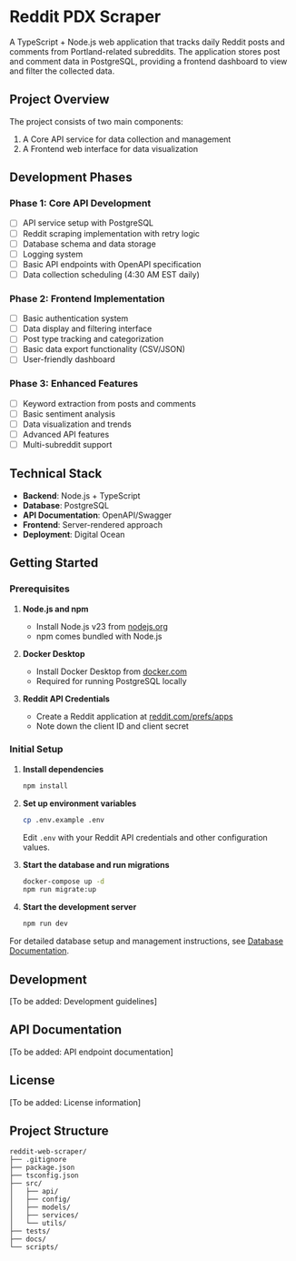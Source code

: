 # Reddit PDX Scraper

A TypeScript + Node.js web application that tracks daily Reddit posts and comments from Portland-related subreddits. The application stores post and comment data in PostgreSQL, providing a frontend dashboard to view and filter the collected data.

## Project Overview

The project consists of two main components:
1. A Core API service for data collection and management
2. A Frontend web interface for data visualization

## Development Phases

### Phase 1: Core API Development
- [ ] API service setup with PostgreSQL
- [ ] Reddit scraping implementation with retry logic
- [ ] Database schema and data storage
- [ ] Logging system
- [ ] Basic API endpoints with OpenAPI specification
- [ ] Data collection scheduling (4:30 AM EST daily)

### Phase 2: Frontend Implementation
- [ ] Basic authentication system
- [ ] Data display and filtering interface
- [ ] Post type tracking and categorization
- [ ] Basic data export functionality (CSV/JSON)
- [ ] User-friendly dashboard

### Phase 3: Enhanced Features
- [ ] Keyword extraction from posts and comments
- [ ] Basic sentiment analysis
- [ ] Data visualization and trends
- [ ] Advanced API features
- [ ] Multi-subreddit support

## Technical Stack

- **Backend**: Node.js + TypeScript
- **Database**: PostgreSQL
- **API Documentation**: OpenAPI/Swagger
- **Frontend**: Server-rendered approach
- **Deployment**: Digital Ocean

## Getting Started

### Prerequisites

1. **Node.js and npm**
   - Install Node.js v23 from [nodejs.org](https://nodejs.org/)
   - npm comes bundled with Node.js

2. **Docker Desktop**
   - Install Docker Desktop from [docker.com](https://www.docker.com/products/docker-desktop/)
   - Required for running PostgreSQL locally

3. **Reddit API Credentials**
   - Create a Reddit application at [reddit.com/prefs/apps](https://www.reddit.com/prefs/apps)
   - Note down the client ID and client secret

### Initial Setup

1. **Install dependencies**
   ```bash
   npm install
   ```

2. **Set up environment variables**
   ```bash
   cp .env.example .env
   ```
   Edit `.env` with your Reddit API credentials and other configuration values.

3. **Start the database and run migrations**
   ```bash
   docker-compose up -d
   npm run migrate:up
   ```

4. **Start the development server**
   ```bash
   npm run dev
   ```

For detailed database setup and management instructions, see [Database Documentation](docs/database.md).

## Development

[To be added: Development guidelines]

## API Documentation

[To be added: API endpoint documentation]

## License

[To be added: License information]

## Project Structure

```
reddit-web-scraper/
├── .gitignore
├── package.json
├── tsconfig.json
├── src/
│   ├── api/
│   ├── config/
│   ├── models/
│   ├── services/
│   └── utils/
├── tests/
├── docs/
└── scripts/
``` 